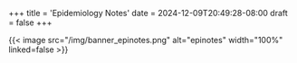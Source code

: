 +++
title = 'Epidemiology Notes'
date = 2024-12-09T20:49:28-08:00
draft = false
+++

{{< image src="/img/banner_epinotes.png" alt="epinotes" width="100%" linked=false >}}